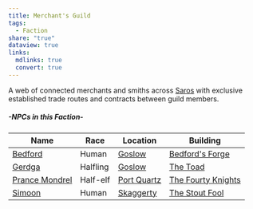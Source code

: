 ```yaml
---
title: Merchant's Guild
tags:
  - Faction
share: "true"
dataview: true
links:
  mdlinks: true
  convert: true
---
```


A web of connected merchants and smiths across [Saros](../../History_&%20Lore/A_Brief_Saros_History.md) with exclusive established trade routes and contracts between guild members.

##### -NPCs in this Faction-
| Name                                                                                   | Race     | Location                                                                    | Building                                                                                            |
| -------------------------------------------------------------------------------------- | -------- | --------------------------------------------------------------------------- | --------------------------------------------------------------------------------------------------- |
| [Bedford](../../Locations_&%20NPCs/Cities%20&%20Towns/Goslow/NPCs/Bedford.md)                    | Human    | [Goslow](../../Locations_&%20NPCs/Cities%20&%20Towns/Goslow/Goslow.md)                | [Bedford's Forge](../../Locations_&%20NPCs/Cities%20&%20Towns/Goslow/Locations/Bedford's_Forge.md)            |
| [Gerdga](../../Locations_&%20NPCs/Cities%20&%20Towns/Goslow/NPCs/Gerdga.md)                      | Halfling | [Goslow](../../Locations_&%20NPCs/Cities%20&%20Towns/Goslow/Goslow.md)                | [The Toad](../../Locations_&%20NPCs/Cities%20&%20Towns/Goslow/Locations/The_Toad.md)                          |
| [Prance Mondrel](../../Locations_&%20NPCs/Cities%20&%20Towns/Port%20Quartz/NPCs/Prance_Mondrel.md) | Half-elf | [Port Quartz](../../Locations_&%20NPCs/Cities%20&%20Towns/Port%20Quartz/Port_Quartz.md) | [The Fourty Knights](../../Locations_&%20NPCs/Cities%20&%20Towns/Port%20Quartz/Locations/The_Fourty_Knights.md) |
| [Simoon](../../Locations_&%20NPCs/Cities%20&%20Towns/Skaggerty/NPCs/Simoon.md)                   | Human    | [Skaggerty](../../Locations_&%20NPCs/Cities%20&%20Towns/Skaggerty/Skaggerty.md)       | [The Stout Fool](../../Locations_&%20NPCs/Cities%20&%20Towns/Skaggerty/Locations/The_Stout_Fool.md)           |
